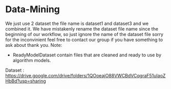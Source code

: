 # Data-Mining
We just use 2 dataset the file name is dataset1 and dataset3 and we combined it. We have mistakenly rename the dataset file name since the beginning of our workflow, so just ignore the name of the dataset file sorry for the inconvinient feel free to contact our group if you have something to ask about thank you.
Note:
- ReadyModelDataset contain files that are cleaned and ready to use by algorithm models.



Dataset :
https://drive.google.com/drive/folders/1QOoeajO88VWCBdVCqgraF51uIaoZHbBd?usp=sharing
